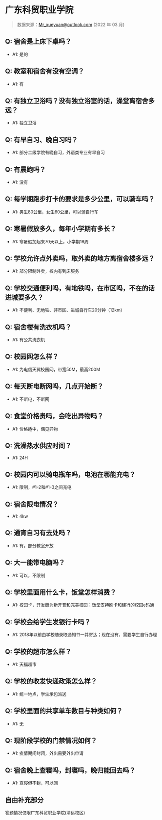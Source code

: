 # 广东科贸职业学院

> 数据来源：Mr_xueyuan@outlook.com (2022 年 03 月)

## Q: 宿舍是上床下桌吗？

- A1: 是的

## Q: 教室和宿舍有没有空调？

- A1: 有

## Q: 有独立卫浴吗？没有独立浴室的话，澡堂离宿舍多远？

- A1: 独立卫浴

## Q: 有早自习、晚自习吗？

- A1: 部分二级学院有晚自习，外语类专业有早自习

## Q: 有晨跑吗？

- A1: 没有

## Q: 每学期跑步打卡的要求是多少公里，可以骑车吗？

- A1: 男生80公里，女生60公里，可以骑自行车

## Q: 寒暑假放多久，每年小学期有多长？

- A1: 寒暑假加起来70天以上，小学期18周

## Q: 学校允许点外卖吗，取外卖的地方离宿舍楼多远？

- A1: 部分限制外卖，校内有到床服务

## Q: 学校交通便利吗，有地铁吗，在市区吗，不在的话进城要多久？

- A1: 不便利、无地铁、非市区、进城自行车20分钟（12km）

## Q: 宿舍楼有洗衣机吗？

- A1: 有公共洗衣机

## Q: 校园网怎么样？

- A1: 为电信天翼校园网，带宽50M，最高200M

## Q: 每天断电断网吗，几点开始断？

- A1: 不断电，不断网

## Q: 食堂价格贵吗，会吃出异物吗？

- A1: 价格适中，偶见异物

## Q: 洗澡热水供应时间？

- A1: 24H

## Q: 校园内可以骑电瓶车吗，电池在哪能充电？

- A1: 限制，#1-2和#1-3之间充电

## Q: 宿舍限电情况？

- A1: 4kw

## Q: 通宵自习有去处吗？

- A1: 有，部分教室开放

## Q: 大一能带电脑吗？

- A1: 可以，不限制

## Q: 学校里面用什么卡，饭堂怎样消费？

- A1: 校园卡，开发商为新开普和完美校园；饭堂支持刷卡和建行的校园e码通

## Q: 学校会给学生发银行卡吗？

- A1: 2018年以前由学校随录取通知书一并寄达；现在没有，需要学生自行办理

## Q: 学校的超市怎么样？

- A1: 天福超市

## Q: 学校的收发快递政策怎么样？

- A1: 统一地点，学生承包派送

## Q: 学校里面的共享单车数目与种类如何？

- A1: 无

## Q: 现阶段学校的门禁情况如何？

- A1: 疫情期间封闭，外出需要外出申请

## Q: 宿舍晚上查寝吗，封寝吗，晚归能回去吗？

- A1: 查寝但不封，可以回

## 自由补充部分

答题情况仅限广东科贸职业学院(清远校区)